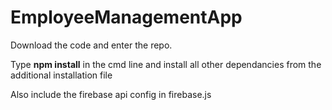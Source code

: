 # EmployeeManagementApp
Download the code and enter the repo.

Type **npm install** in the cmd line and install all other dependancies from the additional installation file

Also include the firebase api config in firebase.js
